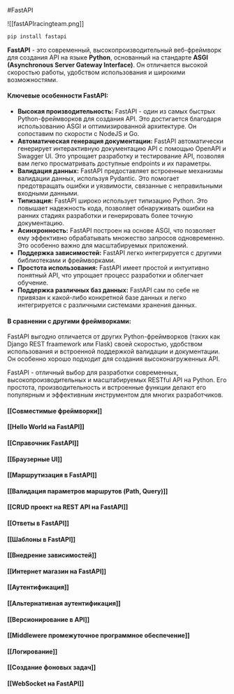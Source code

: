 #FastAPI

![[fastAPIracingteam.png]]
```python
pip install fastapi
```
**FastAPI** - это современный, высокопроизводительный веб-фреймворк для создания API на языке **Python**, основанный на стандарте **ASGI (Asynchronous Server Gateway Interface)**. Он отличается высокой скоростью работы, удобством использования и широкими возможностями.
#### Ключевые особенности FastAPI:
- **Высокая производительность:** FastAPI - один из самых быстрых Python-фреймворков для создания API. Это достигается благодаря использованию ASGI и оптимизированной архитектуре. Он сопоставим по скорости с NodeJS и Go.
- **Автоматическая генерация документации:** FastAPI автоматически генерирует интерактивную документацию API с помощью OpenAPI и Swagger UI. Это упрощает разработку и тестирование API, позволяя вам легко просматривать доступные endpoints и их параметры.
- **Валидация данных:** FastAPI предоставляет встроенные механизмы валидации данных, используя Pydantic. Это помогает предотвращать ошибки и уязвимости, связанные с неправильными входными данными.
- **Типизация:** FastAPI широко использует типизацию Python. Это повышает надежность кода, позволяет обнаруживать ошибки на ранних стадиях разработки и генерировать более точную документацию.
- **Асинхронность:** FastAPI построен на основе ASGI, что позволяет ему эффективно обрабатывать множество запросов одновременно. Это особенно важно для масштабируемых приложений.
- **Поддержка зависимостей:** FastAPI легко интегрируется с другими библиотеками и фреймворками.
- **Простота использования:** FastAPI имеет простой и интуитивно понятный API, что упрощает процесс разработки и облегчает обучение.
- **Поддержка различных баз данных:** FastAPI сам по себе не привязан к какой-либо конкретной базе данных и легко интегрируется с различными системами хранения данных.
#### В сравнении с другими фреймворками:
FastAPI выгодно отличается от других Python-фреймворков (таких как Django REST fraamework или Flask) своей скоростью, удобством использования и встроенной поддержкой валидации и документации. Он особенно хорошо подходит для создания высоконагруженных API.

FastAPI - отличный выбор для разработки современных, высокопроизводительных и масштабируемых RESTful API на Python. Его простота, производительность и встроенные функции делают его популярным и эффективным инструментом для многих разработчиков.
#### [[Совместимые фреймворки]]
#### [[Hello World на FastAPI]]
#### [[Справочник FastAPI]]
#### [[Браузерные UI]]
#### [[Маршрутизация в FastAPI]]
#### [[Валидация параметров маршрутов (Path, Query)]]
#### [[CRUD проект на REST API на FastAPI]]
#### [[Ответы в FastAPI]]
#### [[Шаблоны в FastAPI]]
#### [[Внедрение зависимостей]]
#### [[Интернет магазин на FastAPI]]
#### [[Аутентификация]]
#### [[Альтернативная аутентификация]]
#### [[Версионирование в API]]
#### [[Middlewere промежуточное программное обеспечение]]
#### [[Логирование]]
#### [[Создание фоновых задач]]
#### [[WebSocket на FastAPI]]